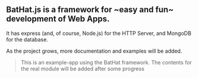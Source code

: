 ## BatHat.js is a framework for ~easy and fun~ development of Web Apps.

It has express (and, of course, Node.js) for the HTTP Server, and MongoDB
for the database.


As the project grows, more documentation and examples will be added.

> This is an example-app using the BatHat framework. The contents for the real module will be added after some progress 